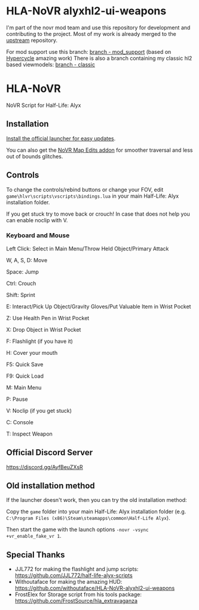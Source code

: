 # HLA-NoVR alyxhl2-ui-weapons
I'm part of the novr mod team and use this repository for development and contributing to the project.
Most of my work is already merged to the [upstream](https://github.com/bfeber/HLA-NoVR) repository.

For mod support use this branch: [branch - mod_support](https://github.com/withoutaface/HLA-NoVR-alyxhl2-ui-weapons/tree/mod_support)
(based on [Hypercycle](https://github.com/VladManyanov/HLA-NOVR-Mods) amazing work)
There is also a branch containing my classic hl2 based viewmodels: [branch - classic](https://github.com/withoutaface/HLA-NoVR-alyxhl2-ui-weapons/tree/classic)

# HLA-NoVR
NoVR Script for Half-Life: Alyx

## Installation
[Install the official launcher for easy updates](https://github.com/bfeber/HLA-NoVR-Launcher#installation-and-usage).

You can also get the [NoVR Map Edits addon](https://steamcommunity.com/sharedfiles/filedetails/?id=2956743603) for smoother traversal and less out of bounds glitches.

## Controls
To change the controls/rebind buttons or change your FOV, edit ``game\hlvr\scripts\vscripts\bindings.lua`` in your main Half-Life: Alyx installation folder.

If you get stuck try to move back or crouch! In case that does not help you can enable noclip with V.

### Keyboard and Mouse
Left Click: Select in Main Menu/Throw Held Object/Primary Attack

W, A, S, D: Move

Space: Jump

Ctrl: Crouch

Shift: Sprint

E: Interact/Pick Up Object/Gravity Gloves/Put Valuable Item in Wrist Pocket

Z: Use Health Pen in Wrist Pocket

X: Drop Object in Wrist Pocket

F: Flashlight (if you have it)

H: Cover your mouth

F5: Quick Save

F9: Quick Load

M: Main Menu

P: Pause

V: Noclip (if you get stuck)

C: Console

T: Inspect Weapon

## Official Discord Server
https://discord.gg/AyfBeuZXsR

## Old installation method
If the launcher doesn't work, then you can try the old installation method:

Copy the ``game`` folder into your main Half-Life: Alyx installation folder (e.g. ``C:\Program Files (x86)\Steam\steamapps\common\Half-Life Alyx``).

Then start the game with the launch options ``-novr -vsync +vr_enable_fake_vr 1``.

## Special Thanks
- JJL772 for making the flashlight and jump scripts: https://github.com/JJL772/half-life-alyx-scripts
- Withoutaface for making the amazing HUD: https://github.com/withoutaface/HLA-NoVR-alyxhl2-ui-weapons
- FrostElex for Storage script from his tools package: https://github.com/FrostSource/hla_extravaganza
